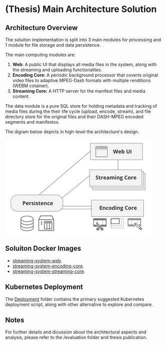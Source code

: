 # (Thesis) Main Architecture Solution


## Architecture Overview
The soluiton implementation is split into 3 main modules for processing and 1 module for file storage and data persistence.

The main computing modules are:
  1. **Web**: A public UI that displays all media files in the system, along with the streaming and uploading functionalites.
  2. **Encoding Core:** A periodic background processor that coverts original video files to adaptive MPEG-Dash formats with multiple renditions (WEBM cotainer).
  3. **Streaming Core:** A HTTP server for the manifest files and media content.

The data module is a pure SQL store for holding metadata and tracking of media files during the their life cycle (upload, encode, stream), and file directory store for the original files and their DASH-MPEG encoded segments and manifestos.

The digram below depicts in high-level the architecture's design.

![HLD](https://raw.githubusercontent.com/abarrak/kubernetes-streaming-architecuture/master/solution/Design/Methodoloy-HLD.png)

## Soluiton Docker Images

- [streaming-system-web](https://hub.docker.com/r/abarrak/streaming-system-web/tags).
- [streaming-system-encoding-core](https://hub.docker.com/r/abarrak/streaming-system-encoding-core/tags).
- [streaming-system-streaming-core](https://hub.docker.com/r/abarrak/streaming-system-streaming-core/tags).

## Kubernetes Deployment

The [Deployment](https://github.com/abarrak/kubernetes-streaming-architecuture/tree/master/solution/Deployment) folder contains the primary suggested Kubernetes deployment script, along with other alternative to explore and compare.

## Notes
For further details and dicussion about the architectural aspects and analysis, please refer to the /evaluation folder and thesis publication.
